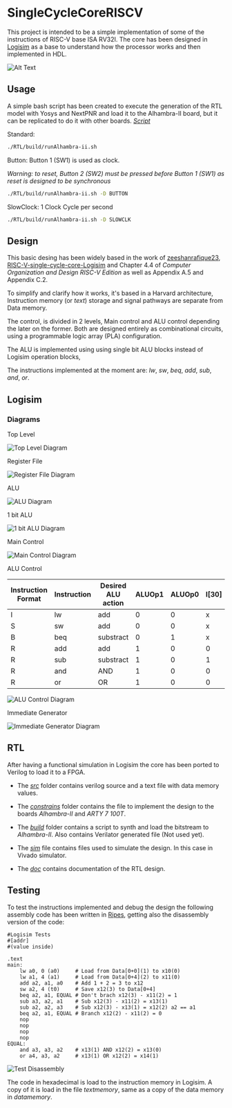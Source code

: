 # SingleCycleCoreRISCV

This project is intended to be a simple implementation of some of the instructions of RISC-V base ISA RV32I. The core has been designed in [Logisim](http://www.cburch.com/logisim/) as a base to understand how the processor works and then implemented in HDL.

![Alt Text](images/SSC.gif)

## Usage

A simple bash script has been created to execute the generation of the RTL model with Yosys and NextPNR and load it to the Alhambra-II board, but it can be replicated to do it with other boards.
[*Script*](/RTL/build/runAlhambra-ii.sh)

Standard:
~~~bash
./RTL/build/runAlhambra-ii.sh
~~~

Button:
Button 1 (SW1) is used as clock.

*Warning: to reset, Button 2 (SW2) must be pressed before Button 1 (SW1) as reset is designed to be synchronous*

~~~bash
./RTL/build/runAlhambra-ii.sh -D BUTTON
~~~

SlowClock:
1 Clock Cycle per second

~~~bash
./RTL/build/runAlhambra-ii.sh -D SLOWCLK
~~~


## Design

This basic desing has been widely based in the work of [zeeshanrafique23](https://github.com/zeeshanrafique23), [RISC-V-single-cycle-core-Logisim](https://github.com/zeeshanrafique23/RISC-V-single-cycle-core-Logisim) and Chapter 4.4 of *Computer Organization and Design RISC-V Edition* as well as Appendix A.5 and Appendix C.2.

To simplify and clarify how it works, it's based in a Harvard architecture, Instruction memory (or *text*) storage and signal pathways are separate from Data memory.

The control, is divided in 2 levels, Main control and ALU control depending the later on the former. Both are designed entirely as combinational circuits, using a programmable logic array (PLA) configuration. 

The ALU is implemented using using single bit ALU blocks instead of Logisim operation blocks, 

The instructions implemented at the moment are: *lw*, *sw*, *beq*, *add*, *sub*, *and*, *or*.

 ## Logisim

### Diagrams

Top Level

![Top Level Diagram](images/topleveldiagram.png?raw=true "Top Level Diagram")

Register File

![Register File  Diagram](images/registerfile.png?raw=true "ALU Diagram")

ALU

![ALU  Diagram](images/alu.png?raw=true "ALU Diagram")

1 bit ALU

![1 bit ALU Diagram](images/1bitalu.png?raw=true "1 bit ALU Diagram")

Main Control

![Main Control Diagram](images/maincontrol.png?raw=true "Main Control Diagram")

ALU Control

| Instruction Format | Instruction | Desired ALU action | ALUOp1 | ALUOp0 | I\[30\] | I\[14\] | I\[13\] | I\[12\] | AluCtrl |
| ------------------ | ----------- | ------------------ | ------ | ------ | ------- | ------- | ------- | ------- | ------- |
| I                  | lw          | add                | 0      | 0      | x       | x       | x       | x       | 0010    |
| S                  | sw          | add                | 0      | 0      | x       | x       | x       | x       | 0010    |
| B                  | beq         | substract          | 0      | 1      | x       | x       | x       | x       | 0110    |
| R                  | add         | add                | 1      | 0      | 0       | 0       | 0       | 0       | 0010    |
| R                  | sub         | substract          | 1      | 0      | 1       | 0       | 0       | 0       | 0110    |
| R                  | and         | AND                | 1      | 0      | 0       | 1       | 1       | 1       | 0000    |
| R                  | or          | OR                 | 1      | 0      | 0       | 1       | 1       | 0       | 0001    |

![ALU Control Diagram](images/alucontrol.png?raw=true "ALU Control Diagram")

Immediate Generator

![Immediate Generator Diagram](images/immgen.png?raw=true "Immediate Generator Diagram")

## RTL
After having a functional simulation in Logisim the core has been ported to Verilog to load it to a FPGA.

- The [*src*](/RTL/src/) folder contains verilog source and a text file with data memory values.

- The [*constrains*](/RTL/constrains/) folder contains the file to implement the design to the boards *Alhambra-II* and *ARTY 7 100T*.

- The [*build*](/RTL/build/) folder contains a script to synth and load the bitstream to *Alhambra-II*. Also contains Verilator generated file (Not used yet).

- The [*sim*](/RTL/sim/) file contains files used to simulate the design. In this case in Vivado simulator.

- The [*doc*](/RTL/sim/readme.md) contains documentation of the RTL design.

## Testing
To test the instructions implemented and debug the design the following assembly code has been written in [Ripes](https://github.com/mortbopet/Ripes), getting also the disassembly version of the code:

~~~assembly
#Logisim Tests
#[addr]
#(value inside)

.text
main:
    lw a0, 0 (a0)     # Load from Data[0+0](1) to x10(0)
    lw a1, 4 (a1)     # Load from Data[0+4](2) to x11(0)
    add a2, a1, a0    # Add 1 + 2 = 3 to x12
    sw a2, 4 (t0)     # Save x12(3) to Data[0+4]
    beq a2, a1, EQUAL # Don't brach x12(3) - x11(2) = 1
    sub a3, a2, a1    # Sub x12(3) - x11(2) = x13(1)
    sub a2, a2, a3    # Sub x12(3) - x13(1) = x12(2) a2 == a1
    beq a2, a1, EQUAL # Branch x12(2) - x11(2) = 0
    nop
    nop
    nop
    nop
EQUAL:
    and a3, a3, a2    # x13(1) AND x12(2) = x13(0)
    or a4, a3, a2     # x13(1) OR x12(2) = x14(1)
~~~

![Test Disassembly](images/testdisassembly.png?raw=true "Test Disassembly")

The code in hexadecimal is load to the instruction memory in Logisim. A copy of it is load in the file *textmemory*, same as a copy of the data memory in *datamemory*.

